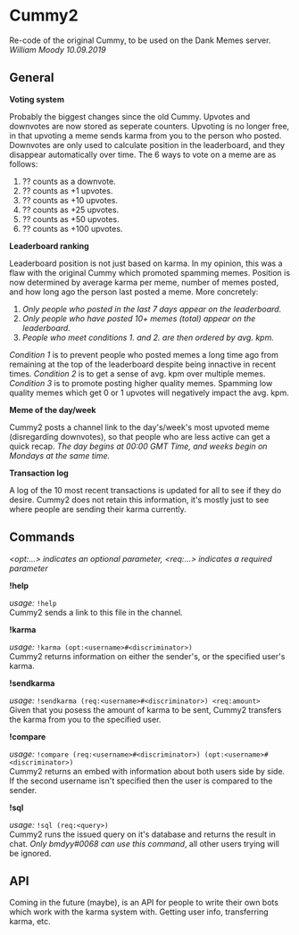 # Cummy2

Re-code of the original Cummy, to be used on the Dank Memes server. <br>
_William Moody 10.09.2019_ <br>

## General

**Voting system**

Probably the biggest changes since the old Cummy. Upvotes and downvotes are now stored as seperate counters. Upvoting is no longer free, in that upvoting a meme sends karma from you to the person who posted. Downvotes are only used to calculate position in the leaderboard, and they disappear automatically over time. The 6 ways to vote on a meme are as follows:

1. ?? counts as a downvote.
2. ?? counts as +1 upvotes.
3. ?? counts as +10 upvotes.
4. ?? counts as +25 upvotes.
5. ?? counts as +50 upvotes.
6. ?? counts as +100 upvotes.

**Leaderboard ranking**

Leaderboard position is not just based on karma. In my opinion, this was a flaw with the original Cummy which promoted spamming memes. Position is now determined by average karma per meme, number of memes posted, and how long ago the person last posted a meme. More concretely:

1. _Only people who posted in the last 7 days appear on the leaderboard._
2. _Only people who have posted 10+ memes (total) appear on the leaderboard._
3. _People who meet conditions 1. and 2. are then ordered by avg. kpm._

_Condition 1_ is to prevent people who posted memes a long time ago from remaining at the top of the leaderboard despite being innactive in recent times. _Condition 2_ is to get a sense of avg. kpm over multiple memes. _Condition 3_ is to promote posting higher quality memes. Spamming low quality memes which get 0 or 1 upvotes will negatively impact the avg. kpm.

**Meme of the day/week**

Cummy2 posts a channel link to the day's/week's most upvoted meme (disregarding downvotes), so that people who are less active can get a quick recap.
_The day begins at 00:00 GMT Time, and weeks begin on Mondays at the same time._

**Transaction log**

A log of the 10 most recent transactions is updated for all to see if they do desire. Cummy2 does not retain this information, it's mostly just to see where people are sending their karma currently.

## Commands
_\<opt:...\> indicates an optional parameter, \<req:...\> indicates a required parameter_

**!help**

_usage:_ `!help` <br>
Cummy2 sends a link to this file in the channel.


**!karma**

_usage:_ `!karma (opt:<username>#<discriminator>)` <br>
Cummy2 returns information on either the sender's, or the specified user's karma.


**!sendkarma**

_usage:_ `!sendkarma (req:<username>#<discriminator>) <req:amount>` <br>
Given that you posess the amount of karma to be sent, Cummy2 transfers the karma from you to the specified user.

**!compare**

_usage:_ `!compare (req:<username>#<discriminator>) (opt:<username>#<discriminator>)` <br>
Cummy2 returns an embed with information about both users side by side. If the second username isn't specified then the user is compared to the sender.

**!sql**

_usage:_ `!sql (req:<query>)` <br>
Cummy2 runs the issued query on it's database and returns the result in chat. *Only bmdyy#0068 can use this command*, all other users trying will be ignored.

## API

Coming in the future (maybe), is an API for people to write their own bots which work with the karma system with. Getting user info, transferring karma, etc.
